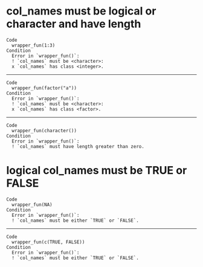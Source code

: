# col_names must be logical or character and have length

    Code
      wrapper_fun(1:3)
    Condition
      Error in `wrapper_fun()`:
      ! `col_names` must be <character>:
      x `col_names` has class <integer>.

---

    Code
      wrapper_fun(factor("a"))
    Condition
      Error in `wrapper_fun()`:
      ! `col_names` must be <character>:
      x `col_names` has class <factor>.

---

    Code
      wrapper_fun(character())
    Condition
      Error in `wrapper_fun()`:
      ! `col_names` must have length greater than zero.

# logical col_names must be TRUE or FALSE

    Code
      wrapper_fun(NA)
    Condition
      Error in `wrapper_fun()`:
      ! `col_names` must be either `TRUE` or `FALSE`.

---

    Code
      wrapper_fun(c(TRUE, FALSE))
    Condition
      Error in `wrapper_fun()`:
      ! `col_names` must be either `TRUE` or `FALSE`.

